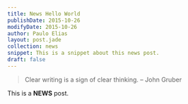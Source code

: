 ```yaml
---
title: News Hello World
publishDate: 2015-10-26
modifyDate: 2015-10-26
author: Paulo Elias
layout: post.jade
collection: news
snippet: This is a snippet about this news post.
draft: false
---
```

> Clear writing is a sign of clear thinking.
> – John Gruber

This is a **NEWS** post.